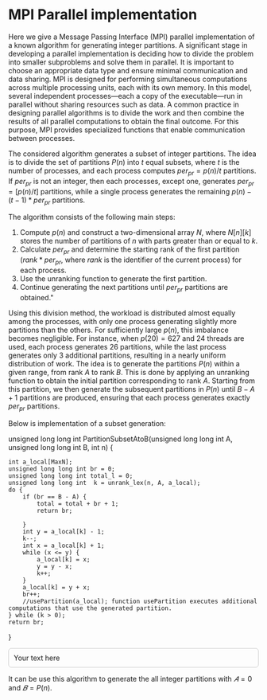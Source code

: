# MPI Parallel implementation
Here we give a Message Passing Interface (MPI) parallel implementation of a known algorithm for generating integer partitions. 
A significant stage in developing a parallel implementation is deciding how to divide the problem into smaller subproblems and solve them in parallel. 
It is important to choose an appropriate data type and ensure minimal communication and data sharing.
MPI is designed for performing simultaneous computations across multiple processing units, each with its own memory. 
In this model, several independent processes—each a copy of the executable—run in parallel without sharing resources such as data.
A common practice in designing parallel algorithms is to divide the work and then combine the results of all parallel computations to obtain the final outcome. 
For this purpose, MPI provides specialized functions that enable communication between processes.

The considered algorithm generates a subset of integer partitions. The idea is to divide the set of partitions 
$P(n)$ into $t$ equal subsets, where $t$ is the number of processes, and each process computes $per_{pr}=p(n)/t$ partitions.
If $per_{pr}$ is not an integer, then each processes, except one, generates $per_{pr}=[p(n)/t]$ partitions, while a single process generates the remaining $p(n)−(t−1)* per_{pr}$ partitions.

The algorithm consists of the following main steps:
1. Compute $p(n)$ and construct a two-dimensional array $N$, where $N[n][k]$ stores the number of partitions of $n$ with parts greater than or equal to $k$.
2. Calculate $per_{pr}$ and determine the starting rank of the first partition ($rank*per_{pr}$, where $rank$ is the identifier of the current process) for each process.
3. Use the unranking function to generate the first partition.
4. Continue generating the next partitions until $per_{pr}$ partitions are obtained."

Using this division method, the workload is distributed almost equally among the processes, with only one process generating slightly more partitions than the others. 
For sufficiently large $p(n)$, this imbalance becomes negligible. 
For instance, when $p(20)=627$ and $24$ threads are used, each process generates $26$ partitions, while the last process generates only $3$ additional partitions, resulting in a nearly uniform distribution of work.
The idea is to generate the partitions $P(n)$ within a given range, from rank $A$ to rank $B$. 
This is done by applying an unranking function to obtain the initial partition corresponding to rank $A$.
Starting from this partition, we then generate the subsequent partitions in $P(n)$ until $B−A+1$ partitions are produced, ensuring that each process generates exactly $per_{pr}$ partitions.

Below is implementation of a subset generation:

unsigned long long int PartitionSubsetAtoB(unsigned long long int A, unsigned long long int B, int n)
{

	int a_local[MaxN];
	unsigned long long int br = 0;
	unsigned long long int total_l = 0;
	unsigned long long int  k = unrank_lex(n, A, a_local);
	do {
		if (br == B - A) {
			total = total + br + 1;
			return br;
			
		}
		int y = a_local[k] - 1;
		k--;
		int x = a_local[k] + 1;
		while (x <= y) {
			a_local[k] = x;
			y = y - x;
			k++;
		}
		a_local[k] = y + x;
		br++;
		//usePartition(a_local); function usePartition executes additional computations that use the generated partition.
	} while (k > 0);
	return br;
}

<div style="border:1px solid #ccc; padding:10px; border-radius:6px;">
Your text here
</div>


It can be use this algorithm to generate the all integer partitions with $𝐴 = 0$ and $𝐵 = P(n)$.
